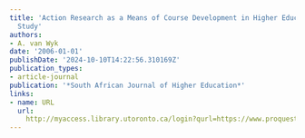 ```yaml
---
title: 'Action Research as a Means of Course Development in Higher Education: A Case
  Study'
authors:
- A. van Wyk
date: '2006-01-01'
publishDate: '2024-10-10T14:22:56.310169Z'
publication_types:
- article-journal
publication: '*South African Journal of Higher Education*'
links:
- name: URL
  url: 
    http://myaccess.library.utoronto.ca/login?qurl=https://www.proquest.com/docview/61852906?accountid=14771&bdid=38382&_bd=dS25RswXaGHt7pilxYNVFJ%2Blm%2F4%3D
---
```

